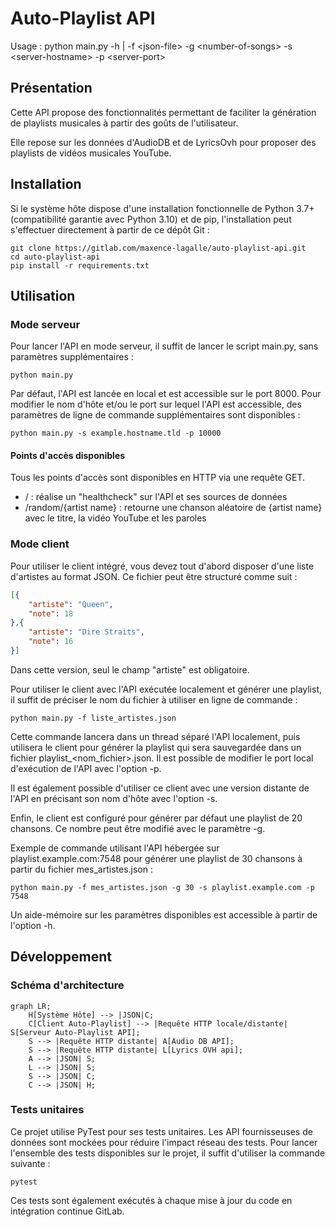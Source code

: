 # Auto-Playlist API

Usage : python main.py -h | -f \<json-file\> -g \<number-of-songs\> -s \<server-hostname\> -p \<server-port\>

## Présentation

Cette API propose des fonctionnalités permettant de faciliter la génération 
de playlists musicales à partir des goûts de l'utilisateur.

Elle repose sur les données d'AudioDB et de LyricsOvh pour proposer des
playlists de vidéos musicales YouTube.

## Installation

Si le système hôte dispose d'une installation fonctionnelle de Python 3.7+ (compatibilité garantie avec Python 3.10) 
et de pip, l'installation peut s'effectuer directement à partir de ce dépôt Git :

```shell
git clone https://gitlab.com/maxence-lagalle/auto-playlist-api.git
cd auto-playlist-api
pip install -r requirements.txt
```

## Utilisation

### Mode serveur

Pour lancer l'API en mode serveur, il suffit de lancer le script main.py, sans paramètres supplémentaires :
```shell
python main.py
```

Par défaut, l'API est lancée en local et est accessible sur le port 8000.
Pour modifier le nom d'hôte et/ou le port sur lequel l'API est accessible, des paramètres de ligne de commande supplémentaires
sont disponibles :
```shell
python main.py -s example.hostname.tld -p 10000
```

#### Points d'accès disponibles

Tous les points d'accès sont disponibles en HTTP via une requête GET.
* / : réalise un "healthcheck" sur l'API et ses sources de données
* /random/{artist name} : retourne une chanson aléatoire de {artist name} avec le titre, la vidéo YouTube et les paroles

### Mode client

Pour utiliser le client intégré, vous devez tout d'abord disposer d'une liste d'artistes au format JSON. Ce fichier 
peut être structuré comme suit :

```json
[{
    "artiste": "Queen",
    "note": 18
},{
    "artiste": "Dire Straits",
    "note": 16
}]
```

Dans cette version, seul le champ "artiste" est obligatoire.

Pour utiliser le client avec l'API exécutée localement et générer une playlist, il suffit de préciser le nom du fichier
à utiliser en ligne de commande :
```shell
python main.py -f liste_artistes.json
```

Cette commande lancera dans un thread séparé l'API localement, puis utilisera le client pour générer la playlist qui
sera sauvegardée dans un fichier playlist_<nom_fichier>.json. Il est possible de modifier le port local d'exécution de 
l'API avec l'option -p.

Il est également possible d'utiliser ce client avec une version distante de l'API en précisant son nom d'hôte avec
l'option -s.

Enfin, le client est configuré pour générer par défaut une playlist de 20 chansons. Ce nombre peut être modifié avec le
paramètre -g.

Exemple de commande utilisant l'API hébergée sur playlist.example.com:7548 pour générer une
playlist de 30 chansons à partir du fichier mes_artistes.json :
```shell
python main.py -f mes_artistes.json -g 30 -s playlist.example.com -p 7548
```

Un aide-mémoire sur les paramètres disponibles est accessible à partir de l'option -h.

## Développement

### Schéma d'architecture

```mermaid
graph LR;
    H[Système Hôte] --> |JSON|C;
    C[Client Auto-Playlist] --> |Requête HTTP locale/distante| S[Serveur Auto-Playlist API];
    S --> |Requête HTTP distante| A[Audio DB API];
    S --> |Requête HTTP distante| L[Lyrics OVH api];
    A --> |JSON| S;
    L --> |JSON| S;
    S --> |JSON| C;
    C --> |JSON| H;
```

### Tests unitaires

Ce projet utilise PyTest pour ses tests unitaires. Les API fournisseuses de données sont mockées pour
réduire l'impact réseau des tests. Pour lancer l'ensemble des tests disponibles sur le projet, il suffit d'utiliser la
commande suivante :
```shell
pytest
```

Ces tests sont également exécutés à chaque mise à jour du code en intégration continue GitLab.
